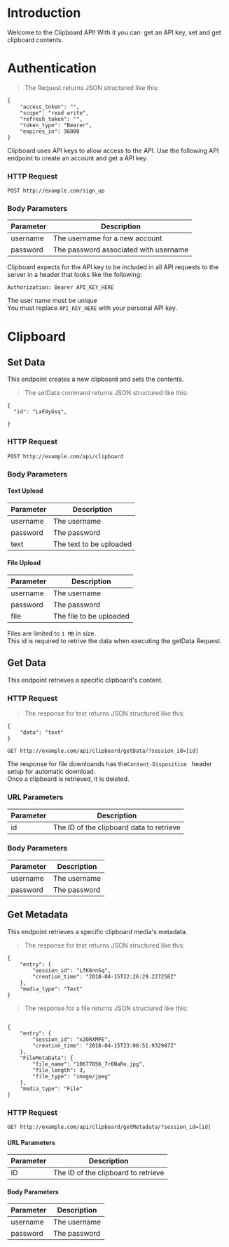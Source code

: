 

# Introduction

Welcome to the Clipboard API! With it you can: get an API key, set and get clipboard contents.




# Authentication

>The Request returns JSON structured like this:

```Response 
{
    "access_token": "",
    "scope": "read write",
    "refresh_token": "",
    "token_type": "Bearer",
    "expires_in": 36000
}
```

Clipboard uses API keys to allow access to the API. Use the following API endpoint to create an account and get a API key.


### HTTP Request

`POST http://example.com/sign_up`

### Body Parameters
Parameter  | Description
---------  | -----------
username  | The username for a new account
password  | The password associated with username


Clipboard expects for the API key to be included in all API requests to the server in a header that looks like the following:

`Authorization: Bearer API_KEY_HERE`

<aside class="warning">
The user name must be unique 
</aside>
<aside class="notice">
You must replace <code>API_KEY_HERE</code> with your personal API key.
</aside>

# Clipboard

## Set Data
This endpoint creates a new clipboard and sets the contents.

> The setData command returns JSON structured like this:

```Response
{
  "id": "LxF4yGsq",

}
```



### HTTP Request

`POST http://example.com/api/clipboard`

### Body Parameters
#### Text Upload

Parameter   | Description
---------    | ---------
username        | The username 
password        |  The password
text            | The text to be uploaded 


#### File Upload

Parameter  | Description
---------  | -----------
username        | The username 
password        |  The password
file | The file to be uploaded 

<aside class="warning">
Files are limited to <code>1 MB</code> in size.
</aside>

<aside class="notice">
This id is required to retrive the data when executing the getData Request.
</aside>



## Get Data

This endpoint retrieves a specific clipboard's content.


### HTTP Request
> The response for text returns JSON structured like this:

```Response
{
    "data": "text"
}
```

`GET http://example.com/api/clipboard/getData/?session_id=[id]`


<aside class="notice">
The response for file downloands has the<code>Content-Disposition </code> header setup for automatic download.
</aside>
<aside class="warning">
Once a clipboard is retrieved, it is deleted.
</aside>


### URL Parameters

Parameter | Description
--------- | -----------
id | The ID of the clipboard data to retrieve

### Body Parameters

Parameter   | Description
---------    | ---------
username        | The username 
password        |  The password


## Get Metadata
This endpoint retrieves a specific clipboard media's metadata.

> The response for text returns JSON structured like this:

```Response
{
    "entry": {
        "session_id": "LfK6nnSq",
        "creation_time": "2018-04-15T22:26:29.227258Z"
    },
    "media_type": "Text"
}
```

> The response for a file returns JSON structured like this:

```Response

{
    "entry": {
        "session_id": "x2ORXMPE",
        "creation_time": "2018-04-15T23:08:51.932987Z"
    },
    "FileMetaData": {
        "file_name": "10677856_7r6NaRe.jpg",
        "file_length": 3,
        "file_type": "image/jpeg"
    },
    "media_type": "File"
}
```




### HTTP Request

`GET http://example.com/api/clipboard/getMetadata/?session_id=[id]`

#### URL Parameters

Parameter | Description
--------- | -----------
ID | The ID of the clipboard to retrieve

#### Body Parameters
Parameter   | Description
---------    | ---------
username        | The username 
password        |  The password




